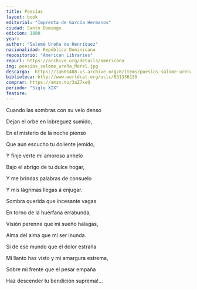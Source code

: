 ```yaml
---
title: Poesías
layout: book
editorial: "Imprenta de García Hermanos"
ciudad: Santo Domingo
edicion: 1880
year: 
author: "Salomé Ureña de Henríquez"
nacionalidad: República Dominicana
repositorio: "American Libraries"
repurl: https://archive.org/details/americana 
img: poesias_salome_ureña_Morel.jpg
descarga:  https://ia601408.us.archive.org/8/items/poesias-salome-urena/Poes%C3%ADas%20-%20Salom%C3%A9%20Ure%C3%B1a-.pdf
biblioteca: http://www.worldcat.org/oclc/651336155
comprar: https://amzn.to/3aZ7xsQ
periodo: "Siglo XIX"
feature: 
---
```

 

Cuando las sombras con su velo denso
 
Dejan el orbe en lobreguez sumido,
 
En el misterio de la noche pienso
 
Que aun escucho tu doliente jemido;
 
 
Y finje verte mi amoroso anhelo
 
Bajo el abrigo de tu dulce hogar,
 
Y me brindas palabras de consuelo 
 
Y mis lágrimas llegas á enjugar.
 
 
Sombra querida que incesante vagas
 
En torno de la huérfana errabunda,
 
Visión perenne que mi sueño halagas,
 
Alma del alma que mi ser inunda.
 
 
Si de ese mundo que el dolor estraña
 
Mi llanto has visto y mi amargura estrema,
 
Sobre mi frente que el pesar empaña
 
Haz descender tu bendición suprema!...
